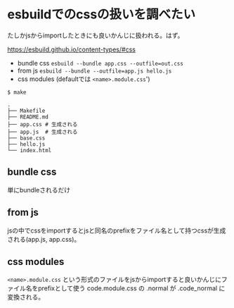 # esbuildでのcssの扱いを調べたい

たしかjsからimportしたときにも良いかんじに扱われる。はず。

https://esbuild.github.io/content-types/#css

- bundle css `esbuild --bundle app.css --outfile=out.css`
- from js `esbuild --bundle --outfile=app.js hello.js`
- css modules (defaultでは `<name>.module.css`')

```console
$ make

.
├── Makefile
├── README.md
├── app.css # 生成される
├── app.js  # 生成される
├── base.css
├── hello.js
└── index.html
```

## bundle css

単にbundleされるだけ

## from js

jsの中でcssをimportするとjsと同名のprefixをファイル名として持つcssが生成される(app.js, app.css)。

## css modules

`<name>.module.css` という形式のファイルをjsからimportすると良いかんじにファイル名をprefixとして使う code.module.css の .normal が .code_normal に変換される。
